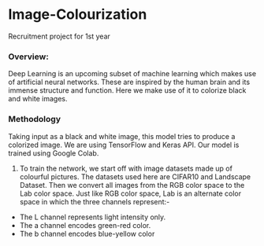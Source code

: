 # Image-Colourization
Recruitment project for 1st year

### Overview:

  Deep Learning is an upcoming subset of machine learning which makes use of artificial neural
  networks. These are inspired by the human brain and its immense structure and function. Here we
  make use of it to colorize black and white images.
  
  
  ### Methodology
  
Taking input as a black and white image, this model tries to produce a colorized image. We are
using TensorFlow and Keras API. Our model is trained using Google Colab.

  1. To train the network, we start off with image datasets made up of colourful pictures. The
datasets used here are CIFAR10 and Landscape Dataset. Then we convert all images from
the RGB color space to the Lab color space. Just like RGB color space, Lab is an alternate
color space in which the three
channels represent:-
  - The L channel represents light
    intensity only.
  -  The a channel encodes
    green-red color.
  - The b channel encodes
    blue-yellow color
